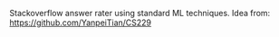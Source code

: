 Stackoverflow answer rater using standard ML techniques.
Idea from: https://github.com/YanpeiTian/CS229
